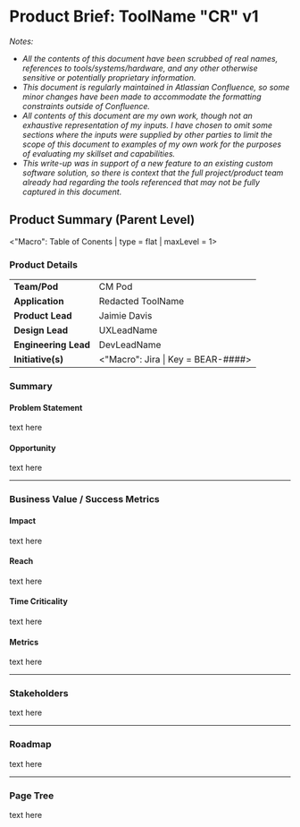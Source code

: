 # Product Brief: ToolName "CR" v1
 
*Notes:*
* *All the contents of this document have been scrubbed of real names, references to tools/systems/hardware, and any other otherwise sensitive or potentially proprietary information.*
* *This document is regularly maintained in Atlassian Confluence, so some minor changes have been made to accommodate the formatting constraints outside of Confluence.*
* *All contents of this document are my own work, though not an exhaustive representation of my inputs. I have chosen to omit some sections where the inputs were supplied by other parties to limit the scope of this document to examples of my own work for the purposes of evaluating my skillset and capabilities.*
* *This write-up was in support of a new feature to an existing custom software solution, so there is context that the full project/product team already had regarding the tools referenced that may not be fully captured in this document.*

## Product Summary (Parent Level)
<"Macro": Table of Conents | type = flat | maxLevel = 1>

### Product Details
<!--need to do some formatting on this table still-->
<table>
  <tr>
    <td><b>Team/Pod</b></td>
    <td>CM Pod</td>
  </tr>
  <tr>
    <td><b>Application</b></td>
    <td>Redacted ToolName</td>
  </tr>
  <tr>
    <td><b>Product Lead</b></td>
    <td>Jaimie Davis</td>
  </tr>
  <tr>
    <td><b>Design Lead</b></td>
    <td>UXLeadName</td>
  </tr>
  <tr>
    <td><b>Engineering Lead</b></td>
    <td>DevLeadName</td>
  </tr>
  <tr>
    <td><b>Initiative(s)</b></td>
    <td><"Macro": Jira | Key = BEAR-####></td>
  </tr>
</table>

### Summary

#### Problem Statement

text here

#### Opportunity

text here

---

### Business Value / Success Metrics

#### Impact

text here

#### Reach

text here

#### Time Criticality

text here

#### Metrics

text here

---

### Stakeholders

text here

---

### Roadmap

text here

---

### Page Tree

text here
